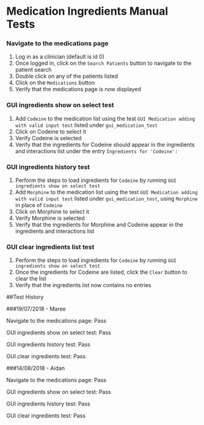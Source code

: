 # Medication Ingredients Manual Tests

### Navigate to the medications page

1. Log in as a clinician (default is id 0)
2. Once logged in, click on the `Search Patients` button to navigate to the patient search
3. Double click on any of the patients listed
4. Click on the `Medications` button
5. Verify that the medications page is now displayed

### GUI ingredients show on select test

1. Add `Codeine` to the medication list using the test `GUI Medication adding with valid input test` listed under `gui_medication_test`
2. Click on Codeine to select it
3. Verify Codeine is selected
4. Verify that the ingredients for Codeine should appear in the ingredients and interactions list under the entry `Ingredients for 'Codeine': `

### GUI ingredients history test

1. Perform the steps to load ingredients for `Codeine` by running `GUI ingredients show on select test`
2. Add `Morphine` to the medication list using the test `GUI Medication adding with valid input test` listed under `gui_medication_test`, using `Morphine` in place of `Codeine`
3. Click on Morphine to select it
4. Verify Morphine is selected
5. Verify that the ingredients for Morphine and Codeine appear in the ingredients and interactions list

### GUI clear ingredients list test

1. Perform the steps to load ingredients for `Codeine` by running `GUI ingredients show on select test`
2. Once the ingredients for Codeine are listed, click the `Clear` button to clear the list
3. Verify that the ingredients list now contains no entries

##Test History

###19/07/2018 - Maree

Navigate to the medications page: Pass

GUI ingredients show on select test: Pass

GUI ingredients history test: Pass

GUI clear ingredients test: Pass

###14/08/2018 - Aidan

Navigate to the medications page: Pass

GUI ingredients show on select test: Pass

GUI ingredients history test: Pass

GUI clear ingredients test: Pass



